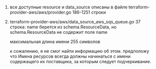 1. все доступные resource и data_source описаны в файле terraform-provider-aws/aws/provider.go 186-1251 строки
2. terraform-provider-aws/aws/data_source_aws_sqs_queue.go 37 строка:  name берется из schema.ResourceData, но schema.ResourceData не содержит поле name
    
    максимальная длина имени 255 символов
    
    к сожалению, я не смог найти информацию об этом. предположу что  Имена ресурсов всегда должны начинаться с имени содержащего их поставщика, за которым следует подчеркивание. 
